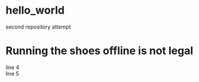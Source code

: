 # hello_world
second repository attempt
# Running the shoes offline is not legal
line 4</br>
line 5
